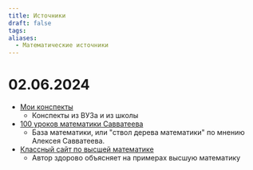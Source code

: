 ```yaml
---
title: Источники
draft: false
tags: 
aliases:
  - Математические источники
---
```

# 02.06.2024

- [Мои конспекты](https://drive.google.com/drive/folders/1vLI3wQEflHVzm9tMquxwPZCh7i2sEi9m?usp=sharing)
	- Конспекты из ВУЗа и из школы
- [100 уроков математики Савватеева](https://youtube.com/playlist?list=PLqBfxn8OBMGrsA_YynaQWqHKhL7kEvL4X&si=QWZZGZny6xV5GVrD)
	- База математики, или "ствол дерева математики" по мнению Алексея Савватеева.
- [Классный сайт по высшей математике](http://mathprofi.ru/)
	- Автор здорово объясняет на примерах высшую математику